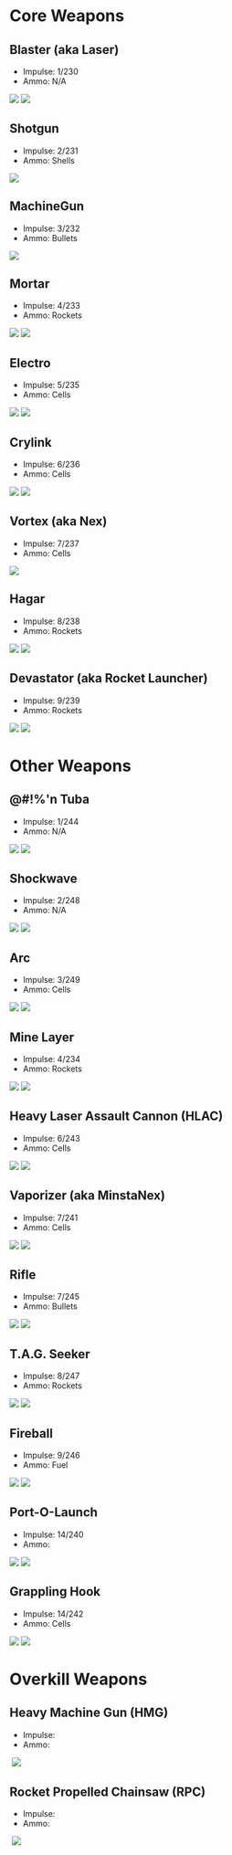 Core Weapons
=======

Blaster (aka Laser)
-----

-   Impulse: 1/230
-   Ammo: N/A

![](http://pics.nexuizninjaz.com/images/50zb4clbm5omqz6y9iy6.jpg) ![](http://pics.nexuizninjaz.com/images/et52lu44j7okoihhndn.jpg)

Shotgun
-------

-   Impulse: 2/231
-   Ammo: Shells


![](http://pics.nexuizninjaz.com/images/enzsrkxcf9mmbtp15437.jpg)

MachineGun
-----------

-   Impulse: 3/232
-   Ammo: Bullets


![](http://pics.nexuizninjaz.com/images/5hadyah7vcqloo2d3bm.jpg)

Mortar
------

-   Impulse: 4/233
-   Ammo: Rockets


![](http://pics.nexuizninjaz.com/images/d87cqnfvw08fv904y7bx.jpg) ![](http://pics.nexuizninjaz.com/images/2fnx84s2fa06clf2dc3.jpg)

Electro
-------

-   Impulse: 5/235
-   Ammo: Cells


![](http://pics.nexuizninjaz.com/images/rxki5yxvm5yspt13not.jpg) ![](http://pics.nexuizninjaz.com/images/2g0kkt5xla0rjqfwxjnu.jpg)

Crylink
-------

-   Impulse: 6/236
-   Ammo: Cells


![](http://pics.nexuizninjaz.com/images/t39spy9kk5hvlxvudaqo.jpg) ![](http://pics.nexuizninjaz.com/images/uy9p5w8bwlhm8b8k2mr.jpg)

Vortex (aka Nex)
---

-   Impulse: 7/237
-   Ammo: Cells


![](http://pics.nexuizninjaz.com/images/5g812xez14wu6s117yhp.jpg)

Hagar
-----

-   Impulse: 8/238
-   Ammo: Rockets


![](http://pics.nexuizninjaz.com/images/16wj5v7e8p5stid5hp3w.jpg) ![](http://pics.nexuizninjaz.com/images/r8y92y1j27t7igp9hbje.jpg)

Devastator (aka Rocket Launcher)
---------------

-   Impulse: 9/239
-   Ammo: Rockets


![](http://pics.nexuizninjaz.com/images/8pjbd0b1tc3uzhacafih.jpg) ![](http://pics.nexuizninjaz.com/images/d67rl1y76179orl3t9s.jpg)

Other Weapons
=======

@\#!%'n Tuba
------------

-   Impulse: 1/244
-   Ammo: N/A


![](http://pics.nexuizninjaz.com/images/lhd46626ynelcxxe0ydt.jpg) ![](http://pics.nexuizninjaz.com/images/sxsmwgh7plcv7ivuacx.jpg)

Shockwave
----------

-   Impulse: 2/248
-   Ammo: N/A


![](http://pics.nexuizninjaz.com/images/enzsrkxcf9mmbtp15437.jpg) ![](http://pics.nexuizninjaz.com/images/wp0dmhpu9wr3dv75men.jpg)

Arc
----------

-   Impulse: 3/249
-   Ammo: Cells


![](http://pics.nexuizninjaz.com/images/wnzvov3b9ifmkj3v3p5v.jpg) ![](http://pics.nexuizninjaz.com/images/lkyzjkd5f6gx6wx33ahr.jpg)

Mine Layer
----------

-   Impulse: 4/234
-   Ammo: Rockets


![](http://pics.nexuizninjaz.com/images/uwt4dre6rvjxuxbfcdis.jpg) ![](http://pics.nexuizninjaz.com/images/pl2srlpok02x8zu8kfe.jpg)

Heavy Laser Assault Cannon (HLAC)
---------------------------------

-   Impulse: 6/243
-   Ammo: Cells


![](http://pics.nexuizninjaz.com/images/oqcqslhrebsuwamcbsr2.jpg) ![](http://pics.nexuizninjaz.com/images/d1ndvcydn97atrdjkrcg.jpg)

Vaporizer (aka MinstaNex)
---------

-   Impulse: 7/241
-   Ammo: Cells


![](http://pics.nexuizninjaz.com/images/8praunzsu37vutllk55.jpg) ![](http://pics.nexuizninjaz.com/images/vld5zxiwuys46zpygvo.jpg)

Rifle
------------

-   Impulse: 7/245
-   Ammo: Bullets


![](http://pics.nexuizninjaz.com/images/9kulqb3339ido0x9eqxx.jpg) ![](http://pics.nexuizninjaz.com/images/ssg6hdtu38jn9yetz2.jpg)

T.A.G. Seeker
-------------

-   Impulse: 8/247
-   Ammo: Rockets


![](http://pics.nexuizninjaz.com/images/uo9n5c224ws1e91c49d4.jpg) ![](http://pics.nexuizninjaz.com/images/ckh0mg30by9deb9th46v.jpg)

Fireball
--------

-   Impulse: 9/246
-   Ammo: Fuel


![](http://pics.nexuizninjaz.com/images/mps4i1ih6ryvjuz6zyl3.png) ![](http://pics.nexuizninjaz.com/images/b9rz84cu63ph0vdr5x67.jpg)

Port-O-Launch
-------------

-   Impulse: 14/240
-   Ammo:


![](http://pics.nexuizninjaz.com/images/ut32h62fxw63gw1pqcn.jpg) ![](http://pics.nexuizninjaz.com/images/6920poan8rfljg4k8t0w.jpg)

Grappling Hook
--------------

-   Impulse: 14/242
-   Ammo: Cells


![](http://pics.nexuizninjaz.com/images/ndc9ijmd4hntegvy3hk.jpg) ![](http://pics.nexuizninjaz.com/images/by8v66xilbih4mj7l9k.jpg)

Overkill Weapons
=======

Heavy Machine Gun (HMG)
--------------

-   Impulse:
-   Ammo:


![]() ![](http://pics.nexuizninjaz.com/images/52z87krpcqf0hp5r7we8.jpg)

Rocket Propelled Chainsaw (RPC)
--------------

-   Impulse:
-   Ammo:


![]() ![](http://pics.nexuizninjaz.com/images/32pv09r0pddyvzioog3g.jpg)